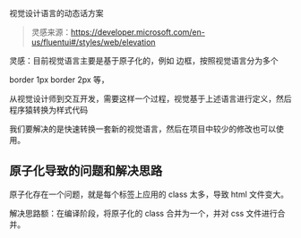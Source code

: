 视觉设计语言的动态话方案

> 灵感来源：https://developer.microsoft.com/en-us/fluentui#/styles/web/elevation

灵感：目前视觉语言主要是基于原子化的，例如 边框，按照视觉语言分为多个

border 1px border 2px 等，



从视觉设计师到交互开发，需要这样一个过程，视觉基于上述语言进行定义，然后程序猿转换为样式代码



我们要解决的是快速转换一套新的视觉语言，然后在项目中较少的修改也可以使用。



## 原子化导致的问题和解决思路

原子化存在一个问题，就是每个标签上应用的 class 太多，导致 html 文件变大。

解决思路额：在编译阶段，将原子化的 class 合并为一个，并对 css 文件进行合并。

